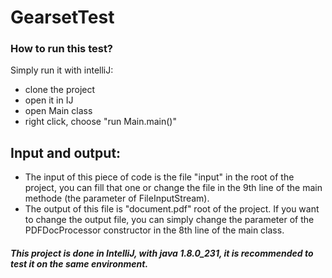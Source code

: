 # GearsetTest

### How to run this test?
Simply run it with intelliJ:
+ clone the project
+ open it in IJ
+ open Main class
+ right click, choose "run Main.main()"

## Input and output:
+ The input of this piece of code is the file "input" in the root of the project, you can fill that one or change the file in the 9th line of the main methode (the parameter of FileInputStream). 
+ The output of this file is "document.pdf" root of the project. If you want to change the output file, you can simply change the parameter of the PDFDocProcessor constructor in the 8th line of the main class.

##### This project is done in IntelliJ, with java 1.8.0_231, it is recommended to test it on the same environment.